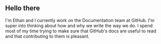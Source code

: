 ## Hello there

I'm Ethan and I currently work on the Documentation team at GitHub. I'm super into thinking about how and why we write the way we do. I spend most of my time trying to make sure that GitHub's docs are useful to read and that contributing to them is pleasant.
